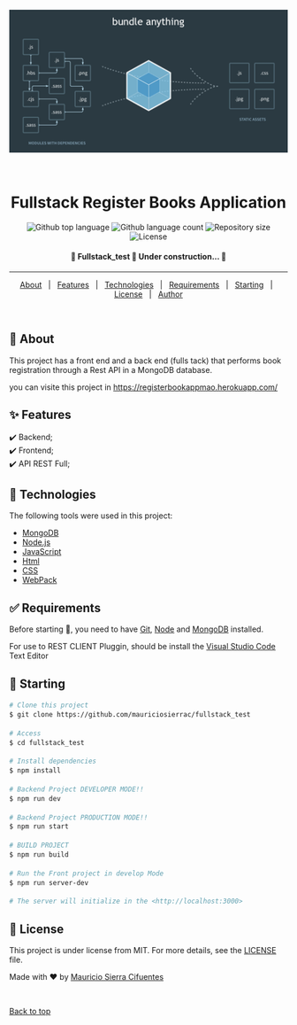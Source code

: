 <div align="center" id="top"> 
  
  ![Web Pack](https://github.com/mauriciosierrac/fullstack_test/blob/master/webpack.png)

  &#xa0;

  <!-- <a href="https://fullstack_test.netlify.app">Demo</a> -->
</div>

<h1 align="center">Fullstack Register Books Application</h1>

<p align="center">
  <img alt="Github top language" src="https://img.shields.io/github/languages/top/mauriciosierrac/fullstack_test?color=56BEB8">

  <img alt="Github language count" src="https://img.shields.io/github/languages/count/mauriciosierrac/fullstack_test?color=56BEB8">

  <img alt="Repository size" src="https://img.shields.io/github/repo-size/mauriciosierrac/fullstack_test?color=56BEB8">

  <img alt="License" src="https://img.shields.io/github/license/mauriciosierrac/fullstack_test?color=56BEB8">

  <!-- <img alt="Github issues" src="https://img.shields.io/github/issues/{{YOUR_GITHUB_USERNAME}}/fullstack_test?color=56BEB8" /> -->

  <!-- <img alt="Github forks" src="https://img.shields.io/github/forks/{{YOUR_GITHUB_USERNAME}}/fullstack_test?color=56BEB8" /> -->

  <!-- <img alt="Github stars" src="https://img.shields.io/github/stars/{{YOUR_GITHUB_USERNAME}}/fullstack_test?color=56BEB8" /> -->
</p>

<!-- Status -->

<h4 align="center"> 
	🚧  Fullstack_test 🚀 Under construction...  🚧
</h4> 

<hr> 

<p align="center">
  <a href="#dart-about">About</a> &#xa0; | &#xa0; 
  <a href="#sparkles-features">Features</a> &#xa0; | &#xa0;
  <a href="#rocket-technologies">Technologies</a> &#xa0; | &#xa0;
  <a href="#white_check_mark-requirements">Requirements</a> &#xa0; | &#xa0;
  <a href="#checkered_flag-starting">Starting</a> &#xa0; | &#xa0;
  <a href="#memo-license">License</a> &#xa0; | &#xa0;
  <a href="https://github.com/mauriciosierrac" target="_blank">Author</a>
</p>

<br>

## :dart: About ##

This project has a front end and a back end (fulls tack) that performs book registration through a Rest API in a MongoDB database.

you can visite this project in https://registerbookappmao.herokuapp.com/

## :sparkles: Features ##

:heavy_check_mark: Backend;\
:heavy_check_mark: Frontend;\
:heavy_check_mark: API REST Full;

## :rocket: Technologies ##

The following tools were used in this project:

- [MongoDB](https://www.mongodb.com/cloud/atlas/lp/try2?utm_source=google&utm_campaign=gs_americas_colombia_search_core_brand_atlas_desktop&utm_term=mongo%20db&utm_medium=cpc_paid_search&utm_ad=e&utm_ad_campaign_id=12212624317&gclid=Cj0KCQjwu7OIBhCsARIsALxCUaN-GMTqg5yT9OB7-RBvX9V9GWI50g7g5ORYjfTE1F6b23bYZ_KaPO8aAmjJEALw_wcB)
- [Node.js](https://nodejs.org/en/)
- [JavaScript](https://developer.mozilla.org/es/docs/Web/JavaScript)
- [Html](https://es.wikipedia.org/wiki/HTML5)
- [CSS](https://developer.mozilla.org/es/docs/Web/CSS)
- [WebPack](https://webpack.js.org/)

## :white_check_mark: Requirements ##

Before starting :checkered_flag:, you need to have [Git](https://git-scm.com), [Node](https://nodejs.org/en/) and [MongoDB](https://www.mongodb.com/cloud/atlas/lp/try2?utm_source=google&utm_campaign=gs_americas_colombia_search_core_brand_atlas_desktop&utm_term=mongo%20db&utm_medium=cpc_paid_search&utm_ad=e&utm_ad_campaign_id=12212624317&gclid=Cj0KCQjwu7OIBhCsARIsALxCUaN-GMTqg5yT9OB7-RBvX9V9GWI50g7g5ORYjfTE1F6b23bYZ_KaPO8aAmjJEALw_wcB) installed.

For use to REST CLIENT Pluggin, should be install the [Visual Studio Code](https://code.visualstudio.com/)  Text Editor

## :checkered_flag: Starting ##

```bash
# Clone this project
$ git clone https://github.com/mauriciosierrac/fullstack_test

# Access
$ cd fullstack_test

# Install dependencies
$ npm install

# Backend Project DEVELOPER MODE!!
$ npm run dev

# Backend Project PRODUCTION MODE!!
$ npm run start

# BUILD PROJECT
$ npm run build

# Run the Front project in develop Mode
$ npm run server-dev

# The server will initialize in the <http://localhost:3000>
```

## :memo: License ##

This project is under license from MIT. For more details, see the [LICENSE](LICENSE.md) file.


Made with :heart: by <a href="https://github.com/mauriciosierrac" target="_blank">Mauricio Sierra Cifuentes</a>

&#xa0;

<a href="#top">Back to top</a>
